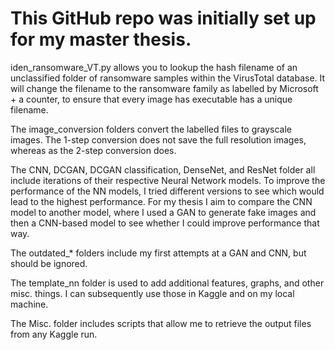 # This GitHub repo was initially set up for my master thesis. 

iden_ransomware_VT.py allows you to lookup the hash filename of an unclassified folder of ransomware samples within the VirusTotal database. It will change the filename to the ransomware family as labelled by Microsoft + a counter, to ensure that every image has executable has a unique filename.

The image_conversion folders convert the labelled files to grayscale images. The 1-step conversion does not save the full resolution images, whereas as the 2-step conversion does.

The CNN, DCGAN, DCGAN classification, DenseNet, and ResNet folder all include iterations of their respective Neural Network models. To improve the performance of the NN models, I tried different versions to see which would lead to the highest performance. For my thesis I aim to compare the CNN model to another model, where I used a GAN to generate fake images and then a CNN-based model to see whether I could improve performance that way. 

The outdated_* folders include my first attempts at a GAN and CNN, but should be ignored. 

The template_nn folder is used to add additional features, graphs, and other misc. things. I can subsequently use those in Kaggle and on my local machine. 

The Misc. folder includes scripts that allow me to retrieve the output files from any Kaggle run. 

